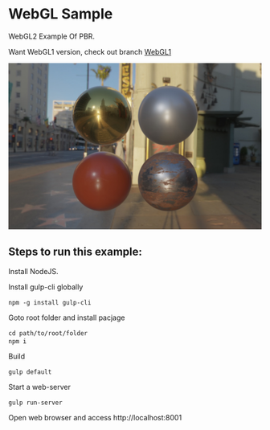 # WebGL Sample
WebGL2 Example Of PBR.

Want WebGL1 version, check out branch [WebGL1](https://github.com/JulianAtGitHub/WebGLSample/tree/WebGL1)

![Result of final display](https://github.com/JulianAtGitHub/WebGLSample/blob/master/screenshot.jpg)

## Steps to run this example:
Install NodeJS.

Install gulp-cli globally
>

    npm -g install gulp-cli

Goto root folder and install pacjage
>

    cd path/to/root/folder
    npm i

Build
>

    gulp default

Start a web-server
>

    gulp run-server

Open web browser and access http://localhost:8001